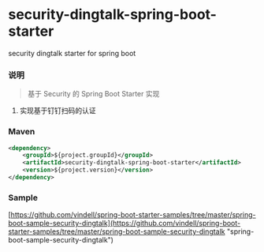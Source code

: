 # security-dingtalk-spring-boot-starter
security dingtalk starter for spring boot

### 说明


 > 基于 Security 的 Spring Boot Starter 实现

1. 实现基于钉钉扫码的认证

### Maven

``` xml
<dependency>
	<groupId>${project.groupId}</groupId>
	<artifactId>security-dingtalk-spring-boot-starter</artifactId>
	<version>${project.version}</version>
</dependency>
```

### Sample

[https://github.com/vindell/spring-boot-starter-samples/tree/master/spring-boot-sample-security-dingtalk](https://github.com/vindell/spring-boot-starter-samples/tree/master/spring-boot-sample-security-dingtalk "spring-boot-sample-security-dingtalk")

